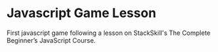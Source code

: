 # Javascript Game Lesson
First javascript game following a lesson on StackSkill's The Complete Beginner’s JavaScript Course. 
